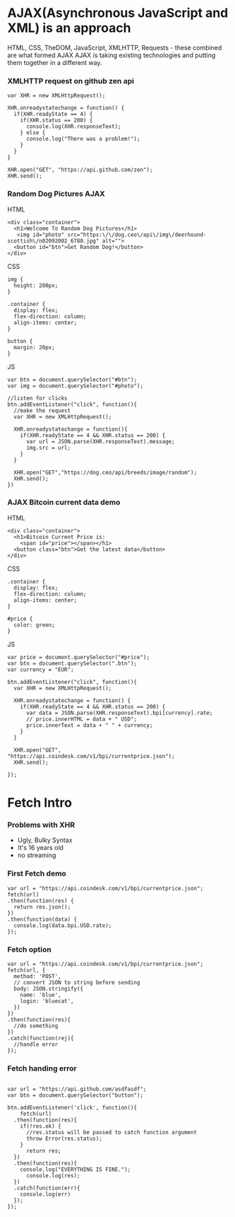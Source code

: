 # AJAX(Asynchronous JavaScript and XML) is an approach

HTML, CSS, TheDOM, JavaScript, XMLHTTP, Requests - these combined are what formed AJAX
AJAX is taking existing technologies and putting them together in a different way.

### XMLHTTP request on github zen api
```
var XHR = new XMLHttpRequest();

XHR.onreadystatechange = function() {
  if(XHR.readyState == 4) {
    if(XHR.status == 200) {
      console.log(XHR.responseText);
    } else {
      console.log("There was a problem!");
    }
  }
}

XHR.open("GET", "https://api.github.com/zen");
XHR.send();
```

### Random Dog Pictures AJAX
HTML
```
<div class="container">
  <h1>Welcome To Random Dog Pictures</h1>
   <img id="photo" src="https:\/\/dog.ceo\/api\/img\/deerhound-scottish\/n02092002_6780.jpg" alt="">
  <button id="btn">Get Random Dog!</button>
</div>
```
CSS
```
img {
  height: 200px;
}

.container {
  display: flex;
  flex-direction: column;
  align-items: center;
}

button {
  margin: 20px;
}
```
JS
```
var btn = document.querySelector("#btn");
var img = document.querySelector("#photo");

//listen for clicks
btn.addEventListener("click", function(){
  //make the request
  var XHR = new XMLHttpRequest();
  
  XHR.onreadystatechange = function(){
    if(XHR.readyState == 4 && XHR.status == 200) {
      var url = JSON.parse(XHR.responseText).message;
      img.src = url;
    }
  }
  
  XHR.open("GET","https://dog.ceo/api/breeds/image/random");
  XHR.send();
})
```

### AJAX Bitcoin current data demo
HTML
```
<div class="container">
  <h1>Bitcoin Current Price is: 
    <span id="price"></span></h1>
  <button class="btn">Get the latest data</button>
</div>
```
CSS
```
.container {
  display: flex;
  flex-direction: column;
  align-items: center;
}

#price {
  color: green;
}
```
JS
```
var price = document.querySelector("#price");
var btn = document.querySelector(".btn");
var currency = "EUR";

btn.addEventListener("click", function(){
  var XHR = new XMLHttpRequest();
  
  XHR.onreadystatechange = function() {
    if(XHR.readyState == 4 && XHR.status == 200) {
      var data = JSON.parse(XHR.responseText).bpi[currency].rate;
      // price.innerHTML = data + " USD";
      price.innerText = data + " " + currency;
    }
  }
  
  XHR.open("GET", "https://api.coindesk.com/v1/bpi/currentprice.json");
  XHR.send();
  
});
```

# Fetch Intro
### Problems with XHR
- Ugly, Bulky Syntax
- It's 16 years old
- no streaming

### First Fetch demo
```
var url = "https://api.coindesk.com/v1/bpi/currentprice.json";
fetch(url)
.then(function(res) {
  return res.json();  
})
.then(function(data) {
  console.log(data.bpi.USD.rate);
});
```

### Fetch option
```
var url = "https://api.coindesk.com/v1/bpi/currentprice.json";
fetch(url, {
  method: 'POST',
  // convert JSON to string before sending
  body: JSON.stringify({
    name: 'blue',
    login: 'bluecat',
  }) 
})
.then(function(res){
  //do something
})
.catch(function(rej){
  //handle error
});
```

### Fetch handing error

```

var url = "https://api.github.com/asdfasdf";
var btn = document.querySelector("button");

btn.addEventListener('click', function(){
    fetch(url)
  .then(function(res){
    if(!res.ok) {
      //res.status will be passed to catch function argument
      throw Error(res.status);
    }
      return res;
  })
  .then(function(res){
    console.log("EVERYTHING IS FINE.");
      console.log(res);
  })
  .catch(function(err){
    console.log(err)
  });
});
```